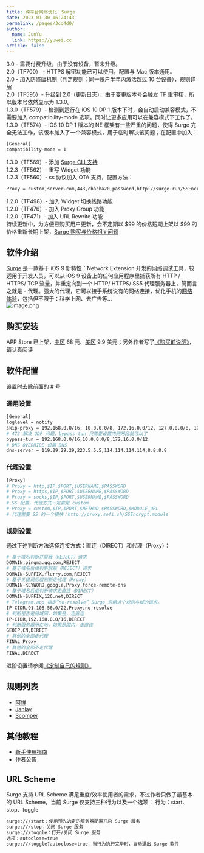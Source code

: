 ```yaml
---
title: 跨平台网络优化：Surge
date: 2023-01-30 16:24:43
permalink: /pages/3cd4d0/
author: 
  name: JunYu
  link: https://yuwei.cc
article: false
---
```

3.0 - 需要付费升级，由于没有设备，暂未升级。  
2.0（TF700） - HTTPS 解密功能已可以使用，配置与 Mac 版本通用。  
2.0 - 加入防盗版机制（判定规则：同一账户半年内激活超过 10 台设备），[规则详解](https://gist.github.com/Blankwonder/dca87b84b1052f4a6a277dce73e9c01a)  
2.0（TF595）- 升级到 2.0（[更新日志](https://medium.com/@Blankwonder/surge-2-0-8dd992dc25d2)），由于变更版本号会触发 TF 重审核，所以版本号依然显示为 1.3.0。  
1.3.0（TF579）- 检测到运行在 iOS 10 DP 1 版本下时，会自动启动兼容模式，不需要加入 compatibility-mode 选项。同时让更多应用可以在兼容模式下工作了。  
1.3.0（TF574）- iOS 10 DP 1 版本的 NE 框架有一些严重的问题，使得 Surge 完全无法工作，该版本加入了一个兼容模式，用于临时解决该问题；在配置中加入：
```bash
[General]
compatibility-mode = 1
```
1.3.0（TF569）- 添加 [Surge CLI 支持](https://medium.com/@Blankwonder/surge-cli-%E5%BC%80%E5%A7%8B%E6%B5%8B%E8%AF%95-70bef9fd7169#.btpwamg3t)  
1.2.3（TF562）- 重写 Widget 功能  
1.2.3（TF560）- ss 协议加入 OTA 支持，配置方法：
```bash
Proxy = custom,server.com,443,chacha20,password,http://surge.run/SSEncrypt.module,ota=true，Module
```
1.2.0（TF498）- 加入 Widget 切换线路功能  
1.2.0（TF476）- 加入 Proxy Group 功能  
1.2.0（TF471）- 加入 URL Rewrite 功能  
持续更新中，为方便已购买用户更新，会不定期以 $99 的价格短期上架以 $99 的价格重新长期上架，[Surge 购买与价格相关问题](https://trello.com/c/OS5eD38B/12-surge)
## 软件介绍
[Surge](https://surge.run/) 是一款基于 iOS 9 新特性：Network Extension 开发的网络调试工具，较适用于开发人员，可以从 iOS 9 设备上的任何应用程序里捕获所有 HTTP / HTTPS/ TCP 流量，并重定向到一个 HTTP/ HTTPS/ SS5 代理服务器上，简而言之就是 - 代理。强大的代理，它可以接手系统说有的网络连接，优化手机的[网络体验](https://blankwonder.medium.com/surge-对网络体验的优化-6028b66d2181)，包括但不限于：科学上网、去广告等…  
![image.png](https://f.pz.al/pzal/2023/01/30/b614f98575459.png)
## 购买安装
APP Store 已上架，[中区](https://itunes.apple.com/cn/app/surge-web-developer-tool-proxy/id1040100637?mt=8) 68 元、[美区](https://itunes.apple.com/us/app/surge-web-developer-tool-proxy/id1040100637?mt=8) 9.9 美元；另外作者写了[《购买前说明》](https://medium.com/@Blankwonder/surge-appstore-%E8%B4%AD%E4%B9%B0%E5%89%8D%E8%AF%B4%E6%98%8E-4bf1feb58c44#.e2my18h6e)，请认真阅读
## 软件配置
设置时去除前面的 # 号
### 通用设置
```bash
[General]
loglevel = notify
skip-proxy = 192.168.0.0/16, 10.0.0.0/8, 172.16.0.0/12, 127.0.0.0/8, 100.64.0.0/10, localhost, *.local, e.crashlytics.com
# 473 解决 UDP 问题，bypass-tun 只需要设置内网网段就可以了
bypass-tun = 192.168.0.0/16,10.0.0.0/8,172.16.0.0/12
# DNS OVERRIDE 设置 DNS
dns-server = 119.29.29.29,223.5.5.5,114.114.114.114,8.8.8.8
```
### 代理设置
```bash
[Proxy]
# Proxy = http,$IP,$PORT,$USERNAME,$PASSWORD
# Proxy = https,$IP,$PORT,$USERNAME,$PASSWORD
# Proxy = socks,$IP,$PORT,$USERNAME,$PASSWORD
# SS 配置，代理方式一定要是 custom
# Proxy = custom,$IP,$PORT,$METHOD,$PASSWORD,$MODULE_URL
# 代理需要 SS 的一个模块：http://proxy.sofi.sh/SSEncrypt.module
```
### 规则设置
通过下述判断方法选择连接方式：直连（DIRECT）和代理（Proxy）：
```bash
# 基于域名判断并屏蔽（REJECT）请求 
DOMAIN,pingma.qq.com,REJECT 
# 基于域名后缀判断屏蔽（REJECT）请求 
DOMAIN-SUFFIX,flurry.com,REJECT 
# 基于关键词后缀判断走代理（Proxy）
DOMAIN-KEYWORD,google,Proxy,force-remote-dns 
# 基于域名后缀判断请求走直连（DIRECT） 
DOMAIN-SUFFIX,126.net,DIRECT 
# Telegram.app 指定“no-resolve” Surge 忽略这个规则与域的请求。 
IP-CIDR,91.108.56.0/22,Proxy,no-resolve 
# 判断是否是局域网，如果是，走直连 
IP-CIDR,192.168.0.0/16,DIRECT 
# 判断服务器所在地，如果是国内，走直连 
GEOIP,CN,DIRECT 
# 其他的全部走代理 
FINAL Proxy 
# 其他的全部不走代理 
FINAL,DIRECT
```
进阶设置请参阅[《定制自己的规则》](https://medium.com/@scomper/surge-%E5%AE%9A%E5%88%B6%E8%87%AA%E5%B7%B1%E7%9A%84%E8%A7%84%E5%88%99%E9%85%8D%E7%BD%AE-34a6d74b0434#.se7z0qf20)
## 规则列表
- [阿禅](https://gist.github.com/jason5ng32/648597df6ca7da5aeb41)
- [Janlay](https://gist.github.com/janlay/b57476c72a93b7e622a6)
- [Scomper](https://gist.github.com/scomper/b0c6129840272c136a82)
## 其他教程

- [新手使用指南](https://medium.com/@scomper/surge-%E9%85%8D%E7%BD%AE%E6%96%87%E4%BB%B6-a1533c10e80b#.nqarxzlj5.nqarxzlj5)
- [作者公告](https://trello.com/b/qy4sDvxg/surge)
## URL Scheme
Surge 支持 URL Scheme 满足重度/效率使用者的需求，不过作者只做了最基本的 URL Scheme，当前 Surge 仅支持三种行为以及一个选项：
行为：start、stop、toggle
```bash
surge:///start：使用预先选定的服务器配置开启 Surge 服务
surge:///stop：关闭 Surge 服务
surge:///toggle：打开/关闭 Surge 服务
选项：autoclose=true
surge:///toggle?autoclose=true：当行为执行完毕时，自动退出 Surge 软件
```